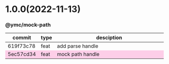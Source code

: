 <a name="1.0.0"></a>
# 1.0.0(2022-11-13)
### @ymc/mock-path
<table><thead><tr><th>commit</th><th>type</th><th style="width:80%">desciption</th></tr></thead><tbody><tr><td><a title="feat(core): add parse handle&#10;&#10;export handle as default&#10;&#10;generated by ymc@robot" hrel="https://github.com/ymc-github/js-idea/commit/1619f73c78aae4bf7d496478851d05fc3962b489"> 619f73c78 </a></td>
<td>feat</td>
<td>add parse handle</td></tr>
<tr style="background-color:#fdcee8;" ><td><a title="feat(core): mock path handle&#10;&#10;to keep zero error,warn&#10;to keep package.json to be not-modified&#10;&#10;generated by ymc@robot" hrel="https://github.com/ymc-github/js-idea/commit/d5ec57cd341221ec4aa19c3d591c1e615822bba7"> 5ec57cd34 </a></td>
<td>feat</td>
<td>mock path handle</td></tr></tbody></table>